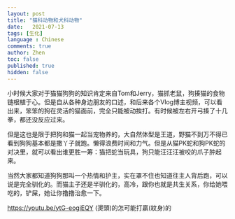```yaml
---
layout: post
title: "猫科动物和犬科动物"
date:   2021-07-13
tags: [生化]
language : Chinese
comments: true
author: Zhen
toc: false
published: true
hidden: false
---
```

小时候大家对于猫猫狗狗的知识肯定来自Tom和Jerry，猫抓老鼠，狗揍猫的食物链根植于心。但是自从各种身边朋友的口述，和后来各个Vlog博主视频，可以看出来，笨笨的狗在灵活的猫面前，完全只能被动挨打。有时候被左右开弓揍了十几拳，都还没反应过来。

但是这也是限于把狗和猫一起当宠物养的，大自然体型是王道，野猫不到万不得已看到狗狗基本都是撒丫子就跑。懒得浪费时间和力气。但是从猫PK蛇和狗PK蛇的对决里，就可以看出谁更胜一筹：猫把蛇当玩具，狗只能汪汪汪被咬的爪子肿起来。

当然大家都知道狗狗那叫一个热情和护主，实在罩不住也知道往主人背后跑，可以说是完全驯化的。而猫主子还是半驯化的，高冷，跟你也就是共生关系，你给她喂吃的，铲屎，她让你撸撸治愈一下。

https://youtu.be/ytG-eogiEQY
(燙頭)的怎可能打贏(紋身)的
<!--stackedit_data:
eyJoaXN0b3J5IjpbLTg1MzA5NTYzNiwtODg3NDEzMDk2LC0yNz
k2OTg3ODBdfQ==
-->